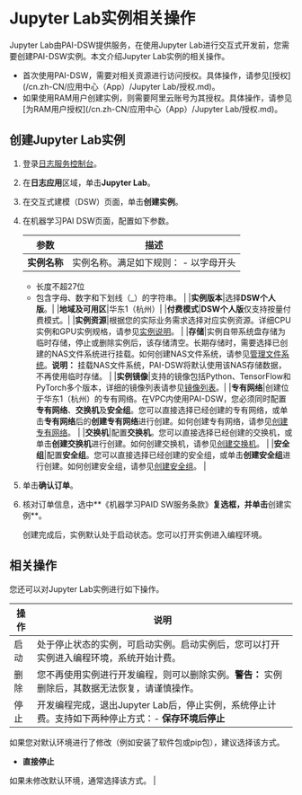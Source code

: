 # Jupyter Lab实例相关操作

Jupyter Lab由PAI-DSW提供服务，在使用Jupyter Lab进行交互式开发前，您需要创建PAI-DSW实例。本文介绍Jupyter Lab实例的相关操作。

-   首次使用PAI-DSW，需要对相关资源进行访问授权。具体操作，请参见[授权](/cn.zh-CN/应用中心（App）/Jupyter Lab/授权.md)。
-   如果使用RAM用户创建实例，则需要阿里云账号为其授权。具体操作，请参见[为RAM用户授权](/cn.zh-CN/应用中心（App）/Jupyter Lab/授权.md)。

## 创建Jupyter Lab实例

1.  登录[日志服务控制台](https://sls.console.aliyun.com)。

2.  在**日志应用**区域，单击**Jupyter Lab**。

3.  在交互式建模（DSW）页面，单击**创建实例**。

4.  在机器学习PAI DSW页面，配置如下参数。

    |参数|描述|
    |--|--|
    |**实例名称**|实例名称。满足如下规则：    -   以字母开头
    -   长度不超27位
    -   包含字母、数字和下划线（\_）的字符串。 |
    |**实例版本**|选择**DSW个人版**。|
    |**地域及可用区**|华东1（杭州）|
    |**付费模式**|**DSW个人版**仅支持按量付费模式。|
    |**实例资源**|根据您的实际业务需求选择对应实例资源。详细CPU实例和GPU实例规格，请参见[实例说明]()。 |
    |**存储**|实例自带系统盘存储为临时存储，停止或删除实例后，该存储清空。长期存储时，需要选择已创建的NAS文件系统进行挂载。如何创建NAS文件系统，请参见[管理文件系统]()。**说明：** 挂载NAS文件系统，PAI-DSW将默认使用该NAS存储数据，不再使用临时存储。 |
    |**实例镜像**|支持的镜像包括Python、TensorFlow和PyTorch多个版本，详细的镜像列表请参见[镜像列表](t2044664.dita#concept_2044664/section_nsd_5cx_v5z)。|
    |**专有网络**|创建位于华东1（杭州）的专有网络。在VPC内使用PAI-DSW，您必须同时配置**专有网络**、**交换机**及**安全组**。您可以直接选择已经创建的专有网络，或单击**专有网络**后的**创建专有网络**进行创建。如何创建专有网络，请参见[创建专有网络](/cn.zh-CN/专有网络和交换机/使用专有网络.md)。 |
    |**交换机**|配置**交换机**。您可以直接选择已经创建的交换机，或单击**创建交换机**进行创建。如何创建交换机，请参见[创建交换机](/cn.zh-CN/专有网络和交换机/使用交换机.md)。 |
    |**安全组**|配置**安全组**。您可以直接选择已经创建的安全组，或单击**创建安全组**进行创建。如何创建安全组，请参见[创建安全组](/cn.zh-CN/安全/安全组/创建安全组.md)。 |

5.  单击**确认订单**。

6.  核对订单信息，选中**《机器学习PAID SW服务条款》**复选框，并单击**创建实例**。

    创建完成后，实例默认处于启动状态。您可以打开实例进入编程环境。


## 相关操作

您还可以对Jupyter Lab实例进行如下操作。

|操作|说明|
|--|--|
|启动|处于停止状态的实例，可启动实例。启动实例后，您可以打开实例进入编程环境，系统开始计费。|
|删除|您不再使用实例进行开发编程，则可以删除实例。**警告：** 实例删除后，其数据无法恢复，请谨慎操作。 |
|停止|开发编程完成，退出Jupyter Lab后，停止实例，系统停止计费。支持如下两种停止方式：-   **保存环境后停止**

如果您对默认环境进行了修改（例如安装了软件包或pip包），建议选择该方式。

-   **直接停止**

如果未修改默认环境，通常选择该方式。 |

